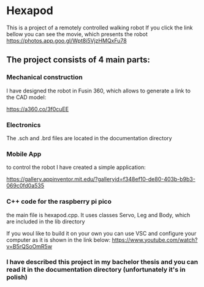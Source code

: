 # Hexapod

This is a project of a remotely controlled walking robot
If you click the link bellow you can see the movie, which presents the robot 
https://photos.app.goo.gl/Wpt8i5VjzHMQxFu78

## The project consists of 4 main parts: 

### Mechanical construction
I have designed the robot in Fusin 360, which allows to generate a link to the CAD model:

https://a360.co/3f0cuEE

### Electronics
The .sch and .brd files are located in the documentation directory

### Mobile App
to control the robot I have created a simple application:

https://gallery.appinventor.mit.edu/?galleryid=f348ef10-de80-403b-b9b3-069c0fd0a535

### C++ code for the raspberry pi pico

the main file is hexapod.cpp. It uses classes Servo, Leg and Body, which are included in the lib directory

If you woul like to build it on your own you can use VSC and configure your computer as it is shown in the link below:
https://www.youtube.com/watch?v=B5rQSoOmR5w

### I have described this project in my bachelor thesis and you can read it in the documentation directory (unfortunately it's in polish)  

